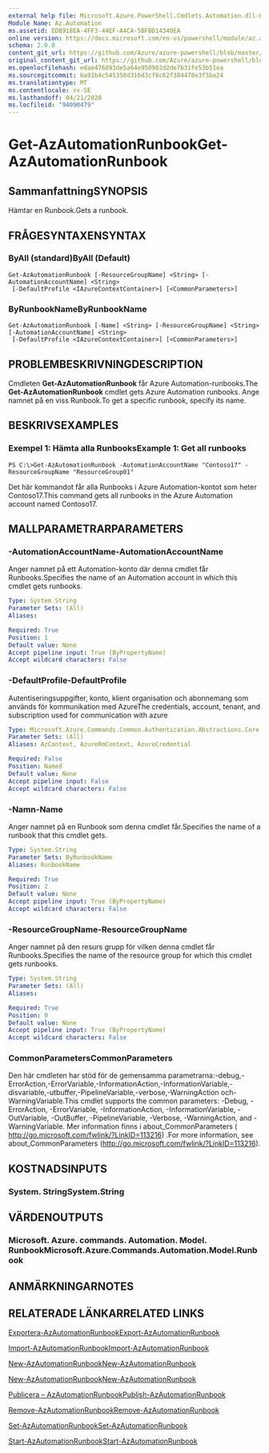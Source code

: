 ```yaml
---
external help file: Microsoft.Azure.PowerShell.Cmdlets.Automation.dll-Help.xml
Module Name: Az.Automation
ms.assetid: EDB918EA-4FF3-44EF-A4CA-5BFBD14340EA
online version: https://docs.microsoft.com/en-us/powershell/module/az.automation/get-azautomationrunbook
schema: 2.0.0
content_git_url: https://github.com/Azure/azure-powershell/blob/master/src/Automation/Automation/help/Get-AzAutomationRunbook.md
original_content_git_url: https://github.com/Azure/azure-powershell/blob/master/src/Automation/Automation/help/Get-AzAutomationRunbook.md
ms.openlocfilehash: edae476893de5a64e950902d2de7b31fe53b51ea
ms.sourcegitcommit: 6a91b4c545350d316d3cf8c62f384478e3f3ba24
ms.translationtype: MT
ms.contentlocale: sv-SE
ms.lasthandoff: 04/21/2020
ms.locfileid: "94090479"
---
```

# <span data-ttu-id="059e1-101">Get-AzAutomationRunbook</span><span class="sxs-lookup"><span data-stu-id="059e1-101">Get-AzAutomationRunbook</span></span>

## <span data-ttu-id="059e1-102">Sammanfattning</span><span class="sxs-lookup"><span data-stu-id="059e1-102">SYNOPSIS</span></span>
<span data-ttu-id="059e1-103">Hämtar en Runbook.</span><span class="sxs-lookup"><span data-stu-id="059e1-103">Gets a runbook.</span></span>

## <span data-ttu-id="059e1-104">FRÅGESYNTAXEN</span><span class="sxs-lookup"><span data-stu-id="059e1-104">SYNTAX</span></span>

### <span data-ttu-id="059e1-105">ByAll (standard)</span><span class="sxs-lookup"><span data-stu-id="059e1-105">ByAll (Default)</span></span>
```
Get-AzAutomationRunbook [-ResourceGroupName] <String> [-AutomationAccountName] <String>
 [-DefaultProfile <IAzureContextContainer>] [<CommonParameters>]
```

### <span data-ttu-id="059e1-106">ByRunbookName</span><span class="sxs-lookup"><span data-stu-id="059e1-106">ByRunbookName</span></span>
```
Get-AzAutomationRunbook [-Name] <String> [-ResourceGroupName] <String> [-AutomationAccountName] <String>
 [-DefaultProfile <IAzureContextContainer>] [<CommonParameters>]
```

## <span data-ttu-id="059e1-107">PROBLEMBESKRIVNING</span><span class="sxs-lookup"><span data-stu-id="059e1-107">DESCRIPTION</span></span>
<span data-ttu-id="059e1-108">Cmdleten **Get-AzAutomationRunbook** får Azure Automation-runbooks.</span><span class="sxs-lookup"><span data-stu-id="059e1-108">The **Get-AzAutomationRunbook** cmdlet gets Azure Automation runbooks.</span></span>
<span data-ttu-id="059e1-109">Ange namnet på en viss Runbook.</span><span class="sxs-lookup"><span data-stu-id="059e1-109">To get a specific runbook, specify its name.</span></span>

## <span data-ttu-id="059e1-110">BESKRIVS</span><span class="sxs-lookup"><span data-stu-id="059e1-110">EXAMPLES</span></span>

### <span data-ttu-id="059e1-111">Exempel 1: Hämta alla Runbooks</span><span class="sxs-lookup"><span data-stu-id="059e1-111">Example 1: Get all runbooks</span></span>
```
PS C:\>Get-AzAutomationRunbook -AutomationAccountName "Contoso17" -ResourceGroupName "ResourceGroup01"
```

<span data-ttu-id="059e1-112">Det här kommandot får alla Runbooks i Azure Automation-kontot som heter Contoso17.</span><span class="sxs-lookup"><span data-stu-id="059e1-112">This command gets all runbooks in the Azure Automation account named Contoso17.</span></span>

## <span data-ttu-id="059e1-113">MALLPARAMETRAR</span><span class="sxs-lookup"><span data-stu-id="059e1-113">PARAMETERS</span></span>

### <span data-ttu-id="059e1-114">-AutomationAccountName</span><span class="sxs-lookup"><span data-stu-id="059e1-114">-AutomationAccountName</span></span>
<span data-ttu-id="059e1-115">Anger namnet på ett Automation-konto där denna cmdlet får Runbooks.</span><span class="sxs-lookup"><span data-stu-id="059e1-115">Specifies the name of an Automation account in which this cmdlet gets runbooks.</span></span>

```yaml
Type: System.String
Parameter Sets: (All)
Aliases:

Required: True
Position: 1
Default value: None
Accept pipeline input: True (ByPropertyName)
Accept wildcard characters: False
```

### <span data-ttu-id="059e1-116">-DefaultProfile</span><span class="sxs-lookup"><span data-stu-id="059e1-116">-DefaultProfile</span></span>
<span data-ttu-id="059e1-117">Autentiseringsuppgifter, konto, klient organisation och abonnemang som används för kommunikation med Azure</span><span class="sxs-lookup"><span data-stu-id="059e1-117">The credentials, account, tenant, and subscription used for communication with azure</span></span>

```yaml
Type: Microsoft.Azure.Commands.Common.Authentication.Abstractions.Core.IAzureContextContainer
Parameter Sets: (All)
Aliases: AzContext, AzureRmContext, AzureCredential

Required: False
Position: Named
Default value: None
Accept pipeline input: False
Accept wildcard characters: False
```

### <span data-ttu-id="059e1-118">-Namn</span><span class="sxs-lookup"><span data-stu-id="059e1-118">-Name</span></span>
<span data-ttu-id="059e1-119">Anger namnet på en Runbook som denna cmdlet får.</span><span class="sxs-lookup"><span data-stu-id="059e1-119">Specifies the name of a runbook that this cmdlet gets.</span></span>

```yaml
Type: System.String
Parameter Sets: ByRunbookName
Aliases: RunbookName

Required: True
Position: 2
Default value: None
Accept pipeline input: True (ByPropertyName)
Accept wildcard characters: False
```

### <span data-ttu-id="059e1-120">-ResourceGroupName</span><span class="sxs-lookup"><span data-stu-id="059e1-120">-ResourceGroupName</span></span>
<span data-ttu-id="059e1-121">Anger namnet på den resurs grupp för vilken denna cmdlet får Runbooks.</span><span class="sxs-lookup"><span data-stu-id="059e1-121">Specifies the name of the resource group for which this cmdlet gets runbooks.</span></span>

```yaml
Type: System.String
Parameter Sets: (All)
Aliases:

Required: True
Position: 0
Default value: None
Accept pipeline input: True (ByPropertyName)
Accept wildcard characters: False
```

### <span data-ttu-id="059e1-122">CommonParameters</span><span class="sxs-lookup"><span data-stu-id="059e1-122">CommonParameters</span></span>
<span data-ttu-id="059e1-123">Den här cmdleten har stöd för de gemensamma parametrarna:-debug,-ErrorAction,-ErrorVariable,-InformationAction,-InformationVariable,-disvariable,-utbuffer,-PipelineVariable,-verbose,-WarningAction och-WarningVariable.</span><span class="sxs-lookup"><span data-stu-id="059e1-123">This cmdlet supports the common parameters: -Debug, -ErrorAction, -ErrorVariable, -InformationAction, -InformationVariable, -OutVariable, -OutBuffer, -PipelineVariable, -Verbose, -WarningAction, and -WarningVariable.</span></span> <span data-ttu-id="059e1-124">Mer information finns i about_CommonParameters ( http://go.microsoft.com/fwlink/?LinkID=113216) .</span><span class="sxs-lookup"><span data-stu-id="059e1-124">For more information, see about_CommonParameters (http://go.microsoft.com/fwlink/?LinkID=113216).</span></span>

## <span data-ttu-id="059e1-125">KOSTNADS</span><span class="sxs-lookup"><span data-stu-id="059e1-125">INPUTS</span></span>

### <span data-ttu-id="059e1-126">System. String</span><span class="sxs-lookup"><span data-stu-id="059e1-126">System.String</span></span>

## <span data-ttu-id="059e1-127">VÄRDEN</span><span class="sxs-lookup"><span data-stu-id="059e1-127">OUTPUTS</span></span>

### <span data-ttu-id="059e1-128">Microsoft. Azure. commands. Automation. Model. Runbook</span><span class="sxs-lookup"><span data-stu-id="059e1-128">Microsoft.Azure.Commands.Automation.Model.Runbook</span></span>

## <span data-ttu-id="059e1-129">ANMÄRKNINGAR</span><span class="sxs-lookup"><span data-stu-id="059e1-129">NOTES</span></span>

## <span data-ttu-id="059e1-130">RELATERADE LÄNKAR</span><span class="sxs-lookup"><span data-stu-id="059e1-130">RELATED LINKS</span></span>

[<span data-ttu-id="059e1-131">Exportera-AzAutomationRunbook</span><span class="sxs-lookup"><span data-stu-id="059e1-131">Export-AzAutomationRunbook</span></span>](./Export-AzAutomationRunbook.md)

[<span data-ttu-id="059e1-132">Import-AzAutomationRunbook</span><span class="sxs-lookup"><span data-stu-id="059e1-132">Import-AzAutomationRunbook</span></span>](./Import-AzAutomationRunbook.md)

[<span data-ttu-id="059e1-133">New-AzAutomationRunbook</span><span class="sxs-lookup"><span data-stu-id="059e1-133">New-AzAutomationRunbook</span></span>](./New-AzAutomationRunbook.md)

[<span data-ttu-id="059e1-134">New-AzAutomationRunbook</span><span class="sxs-lookup"><span data-stu-id="059e1-134">New-AzAutomationRunbook</span></span>](./New-AzAutomationRunbook.md)

[<span data-ttu-id="059e1-135">Publicera – AzAutomationRunbook</span><span class="sxs-lookup"><span data-stu-id="059e1-135">Publish-AzAutomationRunbook</span></span>](./Publish-AzAutomationRunbook.md)

[<span data-ttu-id="059e1-136">Remove-AzAutomationRunbook</span><span class="sxs-lookup"><span data-stu-id="059e1-136">Remove-AzAutomationRunbook</span></span>](./Remove-AzAutomationRunbook.md)

[<span data-ttu-id="059e1-137">Set-AzAutomationRunbook</span><span class="sxs-lookup"><span data-stu-id="059e1-137">Set-AzAutomationRunbook</span></span>](./Set-AzAutomationRunbook.md)

[<span data-ttu-id="059e1-138">Start-AzAutomationRunbook</span><span class="sxs-lookup"><span data-stu-id="059e1-138">Start-AzAutomationRunbook</span></span>](./Start-AzAutomationRunbook.md)


